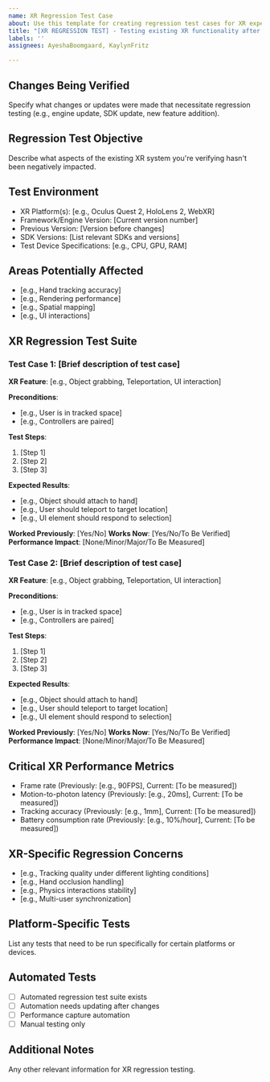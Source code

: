 ```yaml
---
name: XR Regression Test Case
about: Use this template for creating regression test cases for XR experiences
title: "[XR REGRESSION TEST] - Testing existing XR functionality after changes"
labels: ''
assignees: AyeshaBoomgaard, KaylynFritz

---
```


## Changes Being Verified
Specify what changes or updates were made that necessitate regression testing (e.g., engine update, SDK update, new feature addition).

## Regression Test Objective
Describe what aspects of the existing XR system you're verifying hasn't been negatively impacted.

## Test Environment
- XR Platform(s): [e.g., Oculus Quest 2, HoloLens 2, WebXR]
- Framework/Engine Version: [Current version number]
- Previous Version: [Version before changes]
- SDK Versions: [List relevant SDKs and versions]
- Test Device Specifications: [e.g., CPU, GPU, RAM]

## Areas Potentially Affected
- [e.g., Hand tracking accuracy]
- [e.g., Rendering performance]
- [e.g., Spatial mapping]
- [e.g., UI interactions]

## XR Regression Test Suite

### Test Case 1: [Brief description of test case]
**XR Feature**: [e.g., Object grabbing, Teleportation, UI interaction]

**Preconditions**: 
- [e.g., User is in tracked space]
- [e.g., Controllers are paired]

**Test Steps**:
1. [Step 1]
2. [Step 2]
3. [Step 3]

**Expected Results**:
- [e.g., Object should attach to hand]
- [e.g., User should teleport to target location]
- [e.g., UI element should respond to selection]

**Worked Previously**: [Yes/No]
**Works Now**: [Yes/No/To Be Verified]
**Performance Impact**: [None/Minor/Major/To Be Measured]

### Test Case 2: [Brief description of test case]
**XR Feature**: [e.g., Object grabbing, Teleportation, UI interaction]

**Preconditions**: 
- [e.g., User is in tracked space]
- [e.g., Controllers are paired]

**Test Steps**:
1. [Step 1]
2. [Step 2]
3. [Step 3]

**Expected Results**:
- [e.g., Object should attach to hand]
- [e.g., User should teleport to target location]
- [e.g., UI element should respond to selection]

**Worked Previously**: [Yes/No]
**Works Now**: [Yes/No/To Be Verified]
**Performance Impact**: [None/Minor/Major/To Be Measured]

## Critical XR Performance Metrics
- Frame rate (Previously: [e.g., 90FPS], Current: [To be measured])
- Motion-to-photon latency (Previously: [e.g., 20ms], Current: [To be measured])
- Tracking accuracy (Previously: [e.g., 1mm], Current: [To be measured])
- Battery consumption rate (Previously: [e.g., 10%/hour], Current: [To be measured])

## XR-Specific Regression Concerns
- [e.g., Tracking quality under different lighting conditions]
- [e.g., Hand occlusion handling]
- [e.g., Physics interactions stability]
- [e.g., Multi-user synchronization]

## Platform-Specific Tests
List any tests that need to be run specifically for certain platforms or devices.

## Automated Tests
- [ ] Automated regression test suite exists
- [ ] Automation needs updating after changes
- [ ] Performance capture automation
- [ ] Manual testing only

## Additional Notes
Any other relevant information for XR regression testing.
